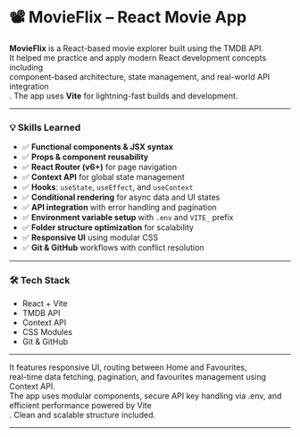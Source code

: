 # 📽️ MovieFlix – React Movie App

**MovieFlix** is a React-based movie explorer built using the TMDB API.<br> It helped me practice and apply modern React development concepts including<br> component-based architecture, state management, and real-world API integration<br>. The app uses **Vite** for lightning-fast builds and development.

---

### 💡 Skills Learned

- ✅ **Functional components & JSX syntax**
- ✅ **Props & component reusability**
- ✅ **React Router (v6+)** for page navigation
- ✅ **Context API** for global state management
- ✅ **Hooks**: `useState`, `useEffect`, and `useContext`
- ✅ **Conditional rendering** for async data and UI states
- ✅ **API integration** with error handling and pagination
- ✅ **Environment variable setup** with `.env` and `VITE_` prefix
- ✅ **Folder structure optimization** for scalability
- ✅ **Responsive UI** using modular CSS
- ✅ **Git & GitHub** workflows with conflict resolution

---

### 🛠 Tech Stack

- React + Vite  
- TMDB API  
- Context API  
- CSS Modules  
- Git & GitHub  

---

It features responsive UI, routing between Home and Favourites,<br> real-time data fetching, pagination, and favourites management using Context API.<br> The app uses modular components, secure API key handling via .env, and efficient performance powered by Vite<br>. Clean and scalable structure included.

---